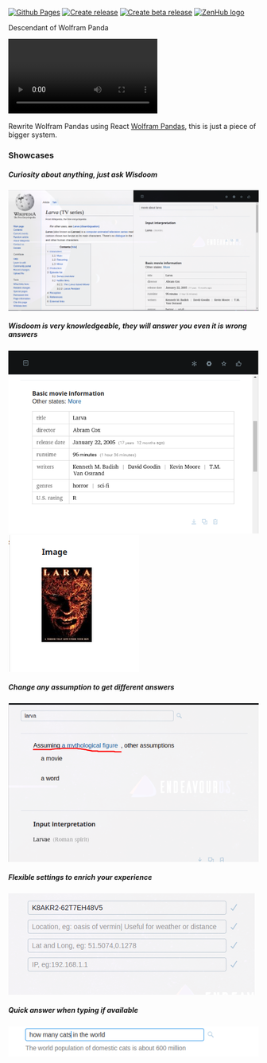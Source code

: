 [![Github Pages](https://github.com/nhannht/wisdoom/actions/workflows/github_pages.yml/badge.svg)](https://github.com/nhannht/wisdoom/actions/workflows/github_pages.yml)
[![Create release](https://github.com/nhannht/wisdoom/actions/workflows/release.yml/badge.svg)](https://github.com/nhannht/wisdoom/actions/workflows/release.yml)
[![Create beta release](https://github.com/nhannht/wisdoom/actions/workflows/release-beta.yml/badge.svg)](https://github.com/nhannht/wisdoom/actions/workflows/release-beta.yml)
<a href="https://zenhub.com"><img src="https://dxssrr2j0sq4w.cloudfront.net/3.2.0/img/external/zenhub-badge.png" alt="ZenHub logo"></a>

Descendant of Wolfram Panda

<video controls>
<source src="https://user-images.githubusercontent.com/69144096/211085462-81b60003-da61-4f71-a1d4-821f93afb858.mp4" 
type=video/mp4>
</video>

Rewrite Wolfram Pandas using React [Wolfram Pandas](https://github.com/nhannht/wolfram-panda), this is just a piece of
bigger system.

### Showcases
##### Curiosity about anything, just ask Wisdoom
![pic1](public/showcases/pic1.png)

##### Wisdoom is very knowledgeable, they will answer you even it is wrong answers
![pic2](public/showcases/pic2.png)
![pic3](public/showcases/pic3.png)

##### Change any assumption to get different answers
![pic4](public/showcases/pic4.png)

##### Flexible settings to enrich your experience
![pic5](public/showcases/pic5.png)

##### Quick answer when typing if available
![pic6](public/showcases/pic6.png)
